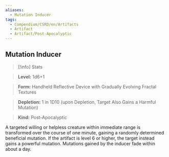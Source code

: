 ```yaml
---
aliases:
  - Mutation Inducer
tags:
  - Compendium/CSRD/en/Artifacts
  - Artifact
  - Artifact/Post-Apocalyptic
---
```

  
    
## Mutation Inducer    
>[!info] Stats    
> **Level:** 1d6+1    
> **Form:** Handheld Reflective Device with Gradually Evolving Fractal Textures    
> **Depletion:** 1 in 1D10 (upon Depletion, Target Also Gains a Harmful Mutation)    
> **Kind:** Post-Apocalyptic  
    
A targeted willing or helpless creature within immediate range is transformed over the course of one minute, gaining a randomly determined beneficial mutation. If the artifact is level 6 or higher, the target instead gains a powerful mutation. Mutations gained by the inducer fade within about a day.